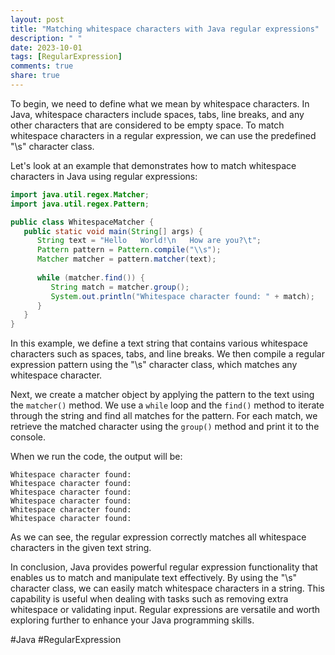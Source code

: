 ```yaml
---
layout: post
title: "Matching whitespace characters with Java regular expressions"
description: " "
date: 2023-10-01
tags: [RegularExpression]
comments: true
share: true
---
```


To begin, we need to define what we mean by whitespace characters. In Java, whitespace characters include spaces, tabs, line breaks, and any other characters that are considered to be empty space. To match whitespace characters in a regular expression, we can use the predefined "\\s" character class.

Let's look at an example that demonstrates how to match whitespace characters in Java using regular expressions:

```java
import java.util.regex.Matcher;
import java.util.regex.Pattern;

public class WhitespaceMatcher {
   public static void main(String[] args) {
      String text = "Hello   World!\n   How are you?\t";
      Pattern pattern = Pattern.compile("\\s");
      Matcher matcher = pattern.matcher(text);
      
      while (matcher.find()) {
         String match = matcher.group();
         System.out.println("Whitespace character found: " + match);
      }
   }
}
```

In this example, we define a text string that contains various whitespace characters such as spaces, tabs, and line breaks. We then compile a regular expression pattern using the "\\s" character class, which matches any whitespace character.

Next, we create a matcher object by applying the pattern to the text using the `matcher()` method. We use a `while` loop and the `find()` method to iterate through the string and find all matches for the pattern. For each match, we retrieve the matched character using the `group()` method and print it to the console.

When we run the code, the output will be:

```
Whitespace character found: 
Whitespace character found: 
Whitespace character found:   
Whitespace character found: 
Whitespace character found: 
Whitespace character found: 
```

As we can see, the regular expression correctly matches all whitespace characters in the given text string.

In conclusion, Java provides powerful regular expression functionality that enables us to match and manipulate text effectively. By using the "\\s" character class, we can easily match whitespace characters in a string. This capability is useful when dealing with tasks such as removing extra whitespace or validating input. Regular expressions are versatile and worth exploring further to enhance your Java programming skills.

#Java #RegularExpression